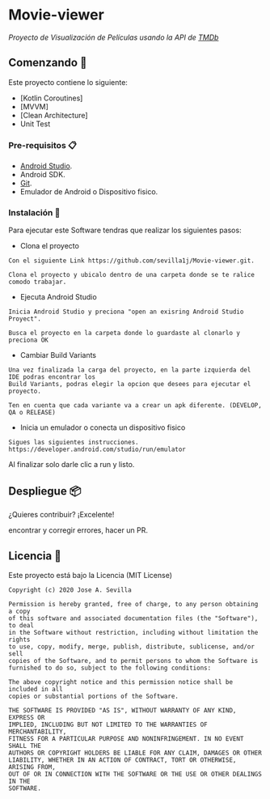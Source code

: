 # Movie-viewer

_Proyecto de Visualización de Películas usando la API de [TMDb](https://www.themoviedb.org/)_

## Comenzando 🚀

Este proyecto contiene lo siguiente:

  - [Kotlin Coroutines]
  - [MVVM]
  - [Clean Architecture]
  - Unit Test

### Pre-requisitos 📋

 - [Android Studio](https://developer.android.com/studio).
 - Android SDK.
 - [Git](https://git-scm.com/).
 - Emulador de Android o Dispositivo fisico.

### Instalación 🔧

Para ejecutar este Software tendras que realizar los siguientes pasos:

- Clona el proyecto

```
Con el siguiente Link https://github.com/sevilla1j/Movie-viewer.git.

Clona el proyecto y ubicalo dentro de una carpeta donde se te ralice comodo trabajar.
```

 - Ejecuta Android Studio

```
Inicia Android Studio y preciona "open an exisring Android Studio Proyect".

Busca el proyecto en la carpeta donde lo guardaste al clonarlo y preciona OK
```

 - Cambiar Build Variants

```
Una vez finalizada la carga del proyecto, en la parte izquierda del IDE podras encontrar los
Build Variants, podras elegir la opcion que desees para ejecutar el proyecto.

Ten en cuenta que cada variante va a crear un apk diferente. (DEVELOP, QA o RELEASE)
```

 - Inicia un emulador o conecta un dispositivo fisico

```
Sigues las siguientes instrucciones. https://developer.android.com/studio/run/emulator
```


Al finalizar solo darle clic a run y listo.

## Despliegue 📦

¿Quieres contribuir? ¡Excelente!

encontrar y corregir errores, hacer un PR.

## Licencia 📄

Este proyecto está bajo la Licencia (MIT License)

```
Copyright (c) 2020 Jose A. Sevilla

Permission is hereby granted, free of charge, to any person obtaining a copy
of this software and associated documentation files (the "Software"), to deal
in the Software without restriction, including without limitation the rights
to use, copy, modify, merge, publish, distribute, sublicense, and/or sell
copies of the Software, and to permit persons to whom the Software is
furnished to do so, subject to the following conditions:

The above copyright notice and this permission notice shall be included in all
copies or substantial portions of the Software.

THE SOFTWARE IS PROVIDED "AS IS", WITHOUT WARRANTY OF ANY KIND, EXPRESS OR
IMPLIED, INCLUDING BUT NOT LIMITED TO THE WARRANTIES OF MERCHANTABILITY,
FITNESS FOR A PARTICULAR PURPOSE AND NONINFRINGEMENT. IN NO EVENT SHALL THE
AUTHORS OR COPYRIGHT HOLDERS BE LIABLE FOR ANY CLAIM, DAMAGES OR OTHER
LIABILITY, WHETHER IN AN ACTION OF CONTRACT, TORT OR OTHERWISE, ARISING FROM,
OUT OF OR IN CONNECTION WITH THE SOFTWARE OR THE USE OR OTHER DEALINGS IN THE
SOFTWARE.
```
